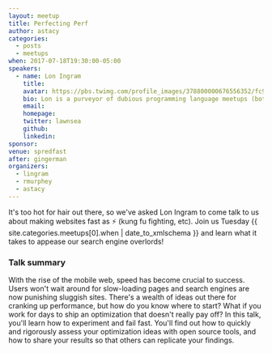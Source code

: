 ```yaml
---
layout: meetup
title: Perfecting Perf
author: astacy
categories:
  - posts
  - meetups
when: 2017-07-18T19:30:00-05:00
speakers:
  - name: Lon Ingram
    title:
    avatar: https://pbs.twimg.com/profile_images/378800000676556352/fc9a3ae8c26f0f01825676dbe4da4b5d_400x400.jpeg
    bio: Lon is a purveyor of dubious programming language meetups (both the languages and the meetups themselves being of a dubious nature).
    email:
    homepage:
    twitter: lawnsea
    github:
    linkedin:
sponsor:
venue: spredfast
after: gingerman
organizers:
  - lingram
  - rmurphey
  - astacy
---
```


It's too hot for hair out there, so we've asked Lon Ingram to come talk to us about making websites fast as &#9889; (kung fu fighting, etc). Join us Tuesday <x-date>{{ site.categories.meetups[0].when | date_to_xmlschema }}</x-date> and learn what it takes to appease our search engine overlords!

### Talk summary

With the rise of the mobile web, speed has become crucial to success. Users won't wait around for slow-loading pages and search engines are now punishing sluggish sites. There's a wealth of ideas out there for cranking up performance, but how do you know where to start? What if you work for days to ship an optimization that doesn't really pay off? In this talk, you'll learn how to experiment and fail fast. You'll find out how to quickly and rigorously assess your optimization ideas with open source tools, and how to share your results so that others can replicate your findings.

